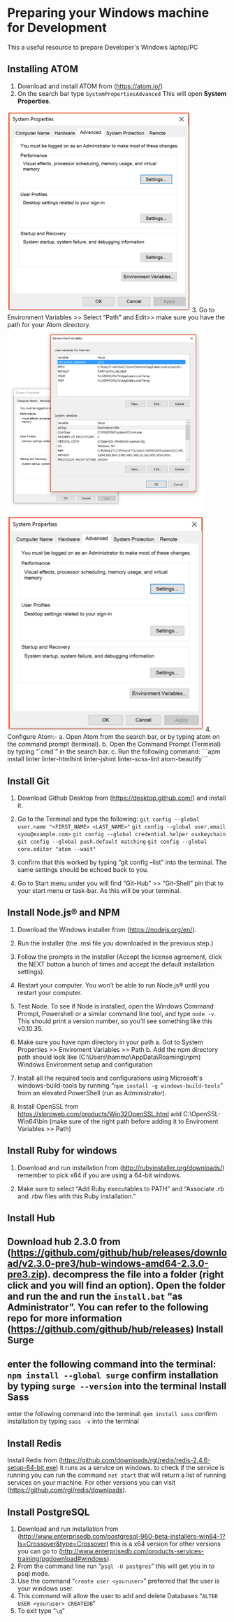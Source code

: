 Preparing your Windows machine for Development
===================
This a useful resource to prepare Developer's  Windows laptop/PC 

Installing ATOM
-----------------------

1.	Download and install ATOM from (https://atom.io/)
2.	On the search bar type ```SystemPropertiesAdvanced```  This will open **System Properties**.
<img src="./media/system.png"  />
3. Go to Environment Variables >> Select “Path” and Edit>> make sure you have the path for your Atom directory. 
<img src="./media/Enviroment.png" width="450"  />
<img src="./media/system.png" width="450" />
4.	Configure Atom:-
a.	Open Atom from the search bar, or by typing atom on the command prompt (terminal). 
b.	Open the Command Prompt (Terminal) by typing “`cmd`” in the search bar.
c.	Run the following command:
```apm install linter linter-htmlhint linter-jshint linter-scss-lint atom-beautify```






Install Git
-------------------
1.	Download Github Desktop from (https://desktop.github.com/) and install it.
2.	Go to the Terminal and type the following: 
	`git config --global user.name "<FIRST_NAME> <LAST_NAME>"`
	`git config --global user.email <you@example.com>`
	`git config --global credential.helper osxkeychain`
	`git config --global push.default matching`
	`git config --global core.editor "atom --wait"`

3.	confirm that this worked by typing “git config –list” into the terminal. The same settings should be echoed back to you.
4.	Go to Start menu under you will find “Git-Hub” >> “Git-Shell” pin that to your start menu or task-bar. As this will be your terminal.

Install Node.js® and NPM 
----------------------------------
1.	Download the Windows installer from (https://nodejs.org/en/).
2.	Run the installer (the .msi file you downloaded in the previous step.)
3.	Follow the prompts in the installer (Accept the license agreement, click the NEXT button a bunch of times and accept the default installation settings).


4.	Restart your computer. You won’t be able to run Node.js® until you restart your computer.
5.	Test Node. To see if Node is installed, open the Windows Command Prompt, Powershell or a similar command line tool, and type `node -v`. This should print a version number, so you’ll see something like this v0.10.35.
6.	Make sure you have npm directory in your path 
a.	Got to System Properties >> Enviroment Variables >> Path 
b.	Add the npm directory path should look like (C:\Users\hammo\AppData\Roaming\npm)
Windows Environment setup and configuration 
1.	Install all the required tools and configurations using Microsoft's windows-build-tools by running “`npm install -g windows-build-tools`” from an elevated PowerShell (run as Administrator).
2.	Install OpenSSL from https://slproweb.com/products/Win32OpenSSL.html add C:\OpenSSL-Win64\bin (make sure of the right path before adding it to Enviroment Variables >> Path)

Install Ruby for windows
----------------------------------
1.	Download and run installation from (http://rubyinstaller.org/downloads/) remember to pick x64 if you are using a 64-bit windows. 
 
2.	Make sure to select “Add Ruby executables to PATH” and “Associate .rb and .rbw files with this Ruby installation.”

Install Hub
-----------------
Download hub 2.3.0 from (https://github.com/github/hub/releases/download/v2.3.0-pre3/hub-windows-amd64-2.3.0-pre3.zip).
decompress the file into a folder (right click and you will find an option).
Open the folder and run the and run the `install.bat` “as Administrator”.
You can refer to the following repo for more information (https://github.com/github/hub/releases)
Install Surge
-----------------
enter the following command into the terminal: `npm install --global surge`
confirm installation by typing `surge --version` into the terminal
Install Sass
----------------
enter the following command into the terminal: `gem install sass`
confirm installation by typing `sass -v` into the terminal

Install Redis
----------------
Install Redis from (https://github.com/downloads/rgl/redis/redis-2.4.6-setup-64-bit.exe) it runs as a service on windows. to check if the service is running you can run the command `net start` that will return a list of running services on your machine.
For other versions you can visit (https://github.com/rgl/redis/downloads). 

Install PostgreSQL
--------------------------
1.	Download and run installation from (http://www.enterprisedb.com/postgresql-960-beta-installers-win64-1?ls=Crossover&type=Crossover) this is a x64 version for other versions you can go to (http://www.enterprisedb.com/products-services-training/pgdownload#windows).  
2.	From the command line run “`psql -U postgres`” this will get you in to psql mode.
3.	Use the command “`create user <youruser>`” preferred that the user is your windows user. 
4.	This command will allow the user to add and delete Databases “`ALTER USER <youruser> CREATEDB`”
5.	To exit type “`\q`”



